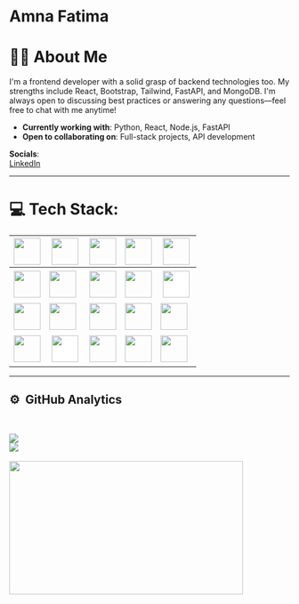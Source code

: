 ﻿# Amna Fatima

# 👨‍💻 About Me

I'm a frontend developer with a solid grasp of backend technologies too. My strengths include React, Bootstrap, Tailwind, FastAPI, and MongoDB. I'm always open to discussing best practices or answering any questions—feel free to chat with me anytime!

- **Currently working with**: Python, React, Node.js, FastAPI
- **Open to collaborating on**: Full-stack projects, API development

**Socials**:  
[LinkedIn](https://www.linkedin.com/in/amna-fatima-9777622a1/)

---

# 💻 Tech Stack:

| <img src="https://cdn.jsdelivr.net/gh/devicons/devicon@latest/icons/javascript/javascript-original.svg" width="48" height="48" /> | <img src="https://cdn.jsdelivr.net/gh/devicons/devicon@latest/icons/html5/html5-original.svg" width="48" height="48" /> | <img src="https://cdn.jsdelivr.net/gh/devicons/devicon@latest/icons/css3/css3-original.svg" width="48" height="48" /> | <img src="https://cdn.jsdelivr.net/gh/devicons/devicon@latest/icons/react/react-original-wordmark.svg" width="48" height="48" /> | <img src="https://cdn.jsdelivr.net/gh/devicons/devicon@latest/icons/vitejs/vitejs-original.svg" width="48" height="48" /> |
---------------------------------------------------------------------------------------------|----------------------------------------------------------------------------------------------|----------------------------------------------------------------------------------------------|------------------------------------------------------------------------------------------------|---------------------------------------------------------------------------------------------|
| <img src="https://cdn.jsdelivr.net/gh/devicons/devicon@latest/icons/nodejs/nodejs-original.svg" width="48" height="48" /> | <img src="https://cdn.jsdelivr.net/gh/devicons/devicon@latest/icons/tailwindcss/tailwindcss-original-wordmark.svg" width="48" height="48" /> | <img src="https://cdn.jsdelivr.net/gh/devicons/devicon@latest/icons/bootstrap/bootstrap-original-wordmark.svg" width="48" height="48" /> | <img src="https://cdn.jsdelivr.net/gh/devicons/devicon@latest/icons/git/git-original-wordmark.svg" width="48" height="48" /> | <img src="https://cdn.jsdelivr.net/gh/devicons/devicon@latest/icons/github/github-original-wordmark.svg" width="48" height="48" style="background-color: white; padding: 4px;" /> |
| <img src="https://cdn.jsdelivr.net/gh/devicons/devicon@latest/icons/figma/figma-original.svg" width="48" height="48" /> | <img src="https://cdn.jsdelivr.net/gh/devicons/devicon@latest/icons/python/python-original.svg" width="48" height="48" /> | <img src="https://cdn.jsdelivr.net/gh/devicons/devicon@latest/icons/postman/postman-original.svg" width="48" height="48" /> | <img src="https://cdn.jsdelivr.net/gh/devicons/devicon@latest/icons/mongodb/mongodb-plain-wordmark.svg" width="48" height="48" /> | <img src="https://cdn.jsdelivr.net/gh/devicons/devicon@latest/icons/sqlite/sqlite-original.svg" width="48" height="48" /> |
| <img src="https://cdn.jsdelivr.net/gh/devicons/devicon@latest/icons/fastapi/fastapi-original.svg" width="48" height="48" /> | <img src="https://cdn.jsdelivr.net/gh/devicons/devicon@latest/icons/vercel/vercel-original-wordmark.svg" width="48" height="48" style="background-color: white; padding: 4px;" /> | <img src="https://cdn.jsdelivr.net/gh/devicons/devicon@latest/icons/typescript/typescript-original.svg" width="48" height="48" /> | <img src="https://cdn.jsdelivr.net/gh/devicons/devicon@latest/icons/powershell/powershell-original.svg" width="48" height="48" /> | <img src="https://cdn.jsdelivr.net/gh/devicons/devicon@latest/icons/matlab/matlab-original.svg" width="48" height="48" /> |

---

## ⚙️ &nbsp;GitHub Analytics
<br>
<p align="center">
<a href="https://github.com/amnafatimaa">

![](https://github-readme-stats.vercel.app/api?username=amnafatimaa&theme=algolia&hide_border=false&include_all_commits=false&count_private=false)<br/>
![](https://github-readme-streak-stats.herokuapp.com/?user=amnafatimaa&theme=dark&hide_border=false)<br/>
    <br>
  <img height="240em" width="420em" src="https://github-readme-stats-eight-theta.vercel.app/api/top-langs/?username=amnafatimaa&layout=compact&theme=algolia"/> 
    <br>
</a>
</p>
